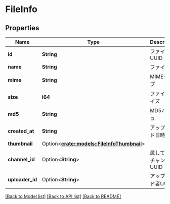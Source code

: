 # FileInfo

## Properties

Name | Type | Description | Notes
------------ | ------------- | ------------- | -------------
**id** | **String** | ファイルUUID | 
**name** | **String** | ファイル名 | 
**mime** | **String** | MIMEタイプ | 
**size** | **i64** | ファイルサイズ | 
**md5** | **String** | MD5ハッシュ | 
**created_at** | **String** | アップロード日時 | 
**thumbnail** | Option<[**crate::models::FileInfoThumbnail**](FileInfo_thumbnail.md)> |  | 
**channel_id** | Option<**String**> | 属しているチャンネルUUID | 
**uploader_id** | Option<**String**> | アップロード者UUID | 

[[Back to Model list]](../README.md#documentation-for-models) [[Back to API list]](../README.md#documentation-for-api-endpoints) [[Back to README]](../README.md)


